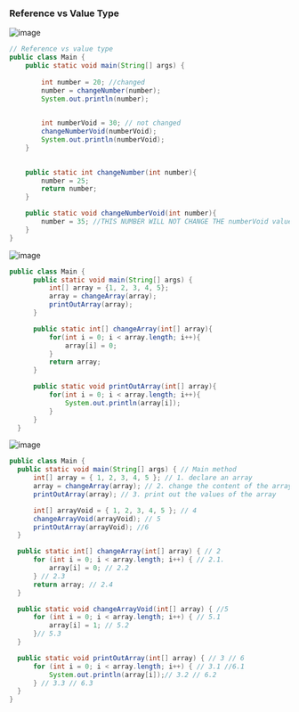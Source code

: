 ### Reference vs Value Type

![image](https://github.com/GitaRac/Learning_WoTech_Java_2024/assets/165934633/57a3463d-8805-41b5-81db-4bf0c5929573)

```java
// Reference vs value type
public class Main {
    public static void main(String[] args) {
        
        int number = 20; //changed
        number = changeNumber(number);
        System.out.println(number);

      
        int numberVoid = 30; // not changed
        changeNumberVoid(numberVoid);
        System.out.println(numberVoid);
    }
  

    public static int changeNumber(int number){
        number = 25;
        return number;
    }

    public static void changeNumberVoid(int number){
        number = 35; //THIS NUMBER WILL NOT CHANGE THE numberVoid value
    }
}
```

![image](https://github.com/GitaRac/Learning_WoTech_Java_2024/assets/165934633/07372454-8d4c-4dab-8d9b-d617f7183b09)

```java
public class Main {
      public static void main(String[] args) {
          int[] array = {1, 2, 3, 4, 5};
          array = changeArray(array);
          printOutArray(array);
      }

      public static int[] changeArray(int[] array){
          for(int i = 0; i < array.length; i++){
              array[i] = 0;
          }
          return array;
      }

      public static void printOutArray(int[] array){
          for(int i = 0; i < array.length; i++){
              System.out.println(array[i]);
          }
      }
  }
```

![image](https://github.com/GitaRac/Learning_WoTech_Java_2024/assets/165934633/7cb2b9eb-623f-482a-ba64-1865b5c13ecd)

```java
public class Main {
  public static void main(String[] args) { // Main method
      int[] array = { 1, 2, 3, 4, 5 }; // 1. declare an array
      array = changeArray(array); // 2. change the content of the array
      printOutArray(array); // 3. print out the values of the array

      int[] arrayVoid = { 1, 2, 3, 4, 5 }; // 4
      changeArrayVoid(arrayVoid); // 5
      printOutArray(arrayVoid); //6
  }

  public static int[] changeArray(int[] array) { // 2
      for (int i = 0; i < array.length; i++) { // 2.1.
          array[i] = 0; // 2.2
      } // 2.3
      return array; // 2.4
  }

  public static void changeArrayVoid(int[] array) { //5
      for (int i = 0; i < array.length; i++) { // 5.1
          array[i] = 1; // 5.2
      }// 5.3
  }

  public static void printOutArray(int[] array) { // 3 // 6
      for (int i = 0; i < array.length; i++) { // 3.1 //6.1
          System.out.println(array[i]);// 3.2 // 6.2
      } // 3.3 // 6.3
  }
}
```




